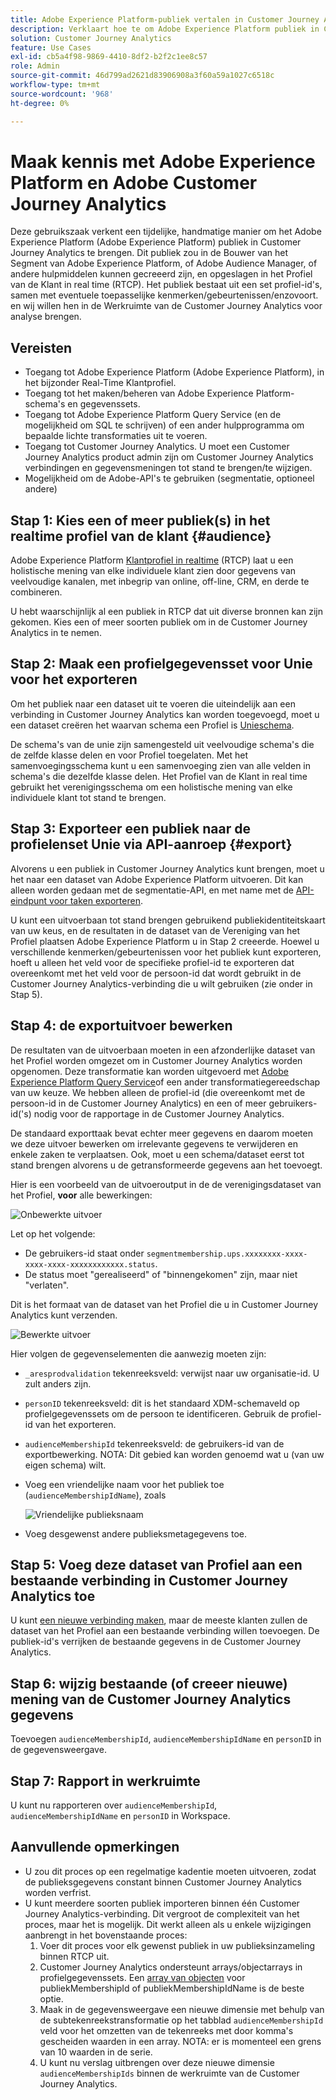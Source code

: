 ```yaml
---
title: Adobe Experience Platform-publiek vertalen in Customer Journey Analytics
description: Verklaart hoe te om Adobe Experience Platform publiek in Customer Journey Analytics voor verdere analyse in te nemen.
solution: Customer Journey Analytics
feature: Use Cases
exl-id: cb5a4f98-9869-4410-8df2-b2f2c1ee8c57
role: Admin
source-git-commit: 46d799ad2621d83906908a3f60a59a1027c6518c
workflow-type: tm+mt
source-wordcount: '968'
ht-degree: 0%

---
```


# Maak kennis met Adobe Experience Platform en Adobe Customer Journey Analytics

Deze gebruikszaak verkent een tijdelijke, handmatige manier om het Adobe Experience Platform (Adobe Experience Platform) publiek in Customer Journey Analytics te brengen. Dit publiek zou in de Bouwer van het Segment van Adobe Experience Platform, of Adobe Audience Manager, of andere hulpmiddelen kunnen gecreeerd zijn, en opgeslagen in het Profiel van de Klant in real time (RTCP). Het publiek bestaat uit een set profiel-id&#39;s, samen met eventuele toepasselijke kenmerken/gebeurtenissen/enzovoort. en wij willen hen in de Werkruimte van de Customer Journey Analytics voor analyse brengen.

## Vereisten

* Toegang tot Adobe Experience Platform (Adobe Experience Platform), in het bijzonder Real-Time Klantprofiel.
* Toegang tot het maken/beheren van Adobe Experience Platform-schema&#39;s en gegevenssets.
* Toegang tot Adobe Experience Platform Query Service (en de mogelijkheid om SQL te schrijven) of een ander hulpprogramma om bepaalde lichte transformaties uit te voeren.
* Toegang tot Customer Journey Analytics. U moet een Customer Journey Analytics product admin zijn om Customer Journey Analytics verbindingen en gegevensmeningen tot stand te brengen/te wijzigen.
* Mogelijkheid om de Adobe-API&#39;s te gebruiken (segmentatie, optioneel andere)

## Stap 1: Kies een of meer publiek(s) in het realtime profiel van de klant {#audience}

Adobe Experience Platform [Klantprofiel in realtime](https://experienceleague.adobe.com/docs/experience-platform/profile/home.html?lang=nl) (RTCP) laat u een holistische mening van elke individuele klant zien door gegevens van veelvoudige kanalen, met inbegrip van online, off-line, CRM, en derde te combineren.

U hebt waarschijnlijk al een publiek in RTCP dat uit diverse bronnen kan zijn gekomen. Kies een of meer soorten publiek om in de Customer Journey Analytics in te nemen.

## Stap 2: Maak een profielgegevensset voor Unie voor het exporteren

Om het publiek naar een dataset uit te voeren die uiteindelijk aan een verbinding in Customer Journey Analytics kan worden toegevoegd, moet u een dataset creëren het waarvan schema een Profiel is [Unieschema](https://experienceleague.adobe.com/docs/experience-platform/profile/union-schemas/union-schema.html?lang=nl-NL#understanding-union-schemas).

De schema&#39;s van de unie zijn samengesteld uit veelvoudige schema&#39;s die de zelfde klasse delen en voor Profiel toegelaten. Met het samenvoegingsschema kunt u een samenvoeging zien van alle velden in schema&#39;s die dezelfde klasse delen. Het Profiel van de Klant in real time gebruikt het verenigingsschema om een holistische mening van elke individuele klant tot stand te brengen.

## Stap 3: Exporteer een publiek naar de profielenset Unie via API-aanroep {#export}

Alvorens u een publiek in Customer Journey Analytics kunt brengen, moet u het naar een dataset van Adobe Experience Platform uitvoeren. Dit kan alleen worden gedaan met de segmentatie-API, en met name met de [API-eindpunt voor taken exporteren](https://experienceleague.adobe.com/docs/experience-platform/segmentation/api/export-jobs.html?lang=nl-NL).

U kunt een uitvoerbaan tot stand brengen gebruikend publiekidentiteitskaart van uw keus, en de resultaten in de dataset van de Vereniging van het Profiel plaatsen Adobe Experience Platform u in Stap 2 creeerde. Hoewel u verschillende kenmerken/gebeurtenissen voor het publiek kunt exporteren, hoeft u alleen het veld voor de specifieke profiel-id te exporteren dat overeenkomt met het veld voor de persoon-id dat wordt gebruikt in de Customer Journey Analytics-verbinding die u wilt gebruiken (zie onder in Stap 5).

## Stap 4: de exportuitvoer bewerken

De resultaten van de uitvoerbaan moeten in een afzonderlijke dataset van het Profiel worden omgezet om in Customer Journey Analytics worden opgenomen.  Deze transformatie kan worden uitgevoerd met [Adobe Experience Platform Query Service](https://experienceleague.adobe.com/docs/experience-platform/query/home.html?lang=nl)of een ander transformatiegereedschap van uw keuze. We hebben alleen de profiel-id (die overeenkomt met de persoon-id in de Customer Journey Analytics) en een of meer gebruikers-id(&#39;s) nodig voor de rapportage in de Customer Journey Analytics.

De standaard exporttaak bevat echter meer gegevens en daarom moeten we deze uitvoer bewerken om irrelevante gegevens te verwijderen en enkele zaken te verplaatsen.  Ook, moet u een schema/dataset eerst tot stand brengen alvorens u de getransformeerde gegevens aan het toevoegt.

Hier is een voorbeeld van de uitvoeroutput in de de verenigingsdataset van het Profiel, **voor** alle bewerkingen:

![Onbewerkte uitvoer](../assets/export-unedited.png)

Let op het volgende:

* De gebruikers-id staat onder `segmentmembership.ups.xxxxxxxx-xxxx-xxxx-xxxx-xxxxxxxxxxxx.status`.
* De status moet &quot;gerealiseerd&quot; of &quot;binnengekomen&quot; zijn, maar niet &quot;verlaten&quot;.

Dit is het formaat van de dataset van het Profiel die u in Customer Journey Analytics kunt verzenden.

![Bewerkte uitvoer](../assets/export-edited.png)

Hier volgen de gegevenselementen die aanwezig moeten zijn:

* `_aresprodvalidation` tekenreeksveld: verwijst naar uw organisatie-id. U zult anders zijn.
* `personID` tekenreeksveld: dit is het standaard XDM-schemaveld op profielgegevenssets om de persoon te identificeren. Gebruik de profiel-id van het exporteren.
* `audienceMembershipId` tekenreeksveld: de gebruikers-id van de exportbewerking.  NOTA: Dit gebied kan worden genoemd wat u (van uw eigen schema) wilt.
* Voeg een vriendelijke naam voor het publiek toe (`audienceMembershipIdName`), zoals

  ![Vriendelijke publieksnaam](../assets/audience-name.png)

* Voeg desgewenst andere publieksmetagegevens toe.

## Stap 5: Voeg deze dataset van Profiel aan een bestaande verbinding in Customer Journey Analytics toe

U kunt [een nieuwe verbinding maken](/help/connections/create-connection.md), maar de meeste klanten zullen de dataset van het Profiel aan een bestaande verbinding willen toevoegen. De publiek-id&#39;s verrijken de bestaande gegevens in de Customer Journey Analytics.

## Stap 6: wijzig bestaande (of creeer nieuwe) mening van de Customer Journey Analytics gegevens

Toevoegen `audienceMembershipId`, `audienceMembershipIdName` en `personID` in de gegevensweergave.

## Stap 7: Rapport in werkruimte

U kunt nu rapporteren over `audienceMembershipId`, `audienceMembershipIdName` en `personID` in Workspace.

## Aanvullende opmerkingen

* U zou dit proces op een regelmatige kadentie moeten uitvoeren, zodat de publieksgegevens constant binnen Customer Journey Analytics worden verfrist.
* U kunt meerdere soorten publiek importeren binnen één Customer Journey Analytics-verbinding. Dit vergroot de complexiteit van het proces, maar het is mogelijk. Dit werkt alleen als u enkele wijzigingen aanbrengt in het bovenstaande proces:
   1. Voer dit proces voor elk gewenst publiek in uw publieksinzameling binnen RTCP uit.
   1. Customer Journey Analytics ondersteunt arrays/objectarrays in profielgegevenssets. Een [array van objecten](https://experienceleague.adobe.com/docs/analytics-platform/using/cja-usecases/complex-data/object-arrays.html?lang=nl-NL) voor publiekMembershipId of publiekMembershipIdName is de beste optie.
   1. Maak in de gegevensweergave een nieuwe dimensie met behulp van de subtekenreekstransformatie op het tabblad `audienceMembershipId` veld voor het omzetten van de tekenreeks met door komma&#39;s gescheiden waarden in een array. NOTA: er is momenteel een grens van 10 waarden in de serie.
   1. U kunt nu verslag uitbrengen over deze nieuwe dimensie `audienceMembershipIds` binnen de werkruimte van de Customer Journey Analytics.
